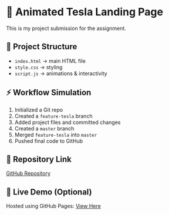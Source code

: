 # 🚗 Animated Tesla Landing Page

This is my project submission for the assignment.

## 📂 Project Structure
- `index.html` → main HTML file  
- `style.css` → styling  
- `script.js` → animations & interactivity  

## ⚡ Workflow Simulation
1. Initialized a Git repo  
2. Created a `feature-tesla` branch  
3. Added project files and committed changes  
4. Created a `master` branch  
5. Merged `feature-tesla` into `master`  
6. Pushed final code to GitHub  

## 🔗 Repository Link
[GitHub Repository](https://github.com/lokeshtekade77-source/Teslalandingpage)

## 🔗 Live Demo (Optional)
Hosted using GitHub Pages: [View Here](https://lokeshtekade77-source.github.io/Teslalandingpage/)
